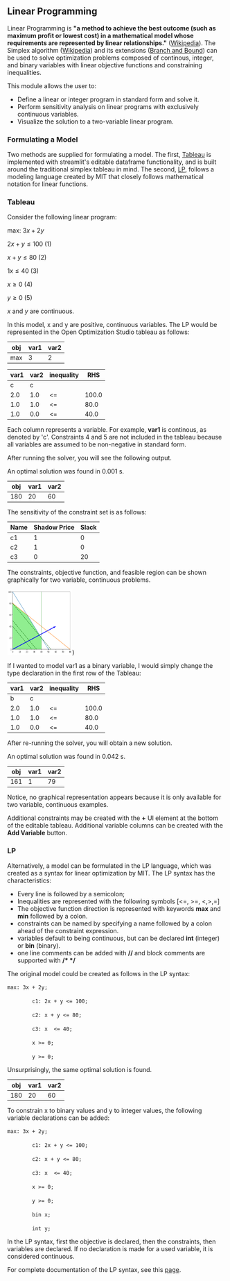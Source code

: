 ## Linear Programming

Linear Programming is **"a method to achieve the best outcome (such as maximum profit or lowest cost) in a mathematical model whose requirements are represented by linear relationships."** 
([Wikipedia](https://en.wikipedia.org/wiki/Linear_programming)). The Simplex algorithm ([Wikipedia](https://en.wikipedia.org/wiki/Simplex_algorithm)) and its extensions ([Branch and Bound](https://en.wikipedia.org/wiki/Integer_programming)) can be used to solve optimization problems composed of continous, integer, and binary variables with linear objective functions and constraining inequalities. 

This module allows the user to: 

- Define a linear or integer program in standard form and solve it. 
- Perform sensitivity analysis on linear programs with exclusively continuous variables. 
- Visualize the solution to a two-variable linear program. 

### Formulating a Model

Two methods are supplied for formulating a model. The first, [Tableau](#tableau) is implemented with streamlit's editable dataframe functionality, and is built around the traditional simplex tableau in mind. The second, [LP](#lp), follows a modeling language created by MIT that closely follows mathematical notation for linear functions. 

### Tableau
Consider the following linear program: 

max: $3x + 2y$

$2x + y \leq 100$ (1)

$x + y \leq 80$ (2)

$1x  \leq 40$ (3)

$x \geq 0$ (4)

$y \geq 0$ (5)

$x$ and $y$ are continuous. 

In this model, x and y are positive, continuous variables. The LP would be represented in the Open Optimization Studio tableau as follows: 

| obj |var1 | var2 |
| --- | --- | --- |
| max | 3 | 2 |

| var1 |var2 | inequality | RHS |
| --- | --- | --- | --- |
| c | c |  | 
| 2.0 | 1.0 | <= | 100.0 | 
| 1.0 | 1.0 | <= | 80.0 | 
| 1.0 | 0.0 | <=| 40.0 | 

Each column represents a variable. For example, **var1** is continous, as denoted by 'c'. Constraints 4 and 5 are not included in the tableau because all variables are assumed to be non-negative in standard form. 

After running the solver, you will see the following output. 

An optimal solution was found in 0.001 s.

| obj |var1 | var2 |
| --- | --- | --- |
| 180 | 20 | 60 |

The sensitivity of the constraint set is as follows:
 
| Name |Shadow Price | Slack |
| --- | --- | --- |
| c1 | 1 | 0 |
| c2 | 1 | 0 |
| c3 | 0 | 20 |

The constraints, objective function, and feasible region can be shown graphically for two variable, continuous problems. 

<img src="https://github.com/jbsooter/Open-Optimization-Studio/blob/a841be94cdd879aa809db139cfaf94891f614b26/images/lp_2var.png" width="150" height="150">)

If I wanted to model var1 as a binary variable, I would simply change the type declaration in the first row of the Tableau: 

| var1 |var2 | inequality | RHS |
| --- | --- | --- | --- |
| b | c |  | 
| 2.0 | 1.0 | <= | 100.0 | 
| 1.0 | 1.0 | <= | 80.0 | 
| 1.0 | 0.0 | <=| 40.0 | 

After re-running the solver, you will obtain a new solution. 

An optimal solution was found in 0.042 s.

| obj |var1 | var2 |
| --- | --- | --- |
| 161 | 1 | 79 |

Notice, no graphical representation appears because it is only available for two variable, continuous examples. 

Additional constraints may be created with the **+** UI element at the bottom of the editable tableau. Additional variable columns can be created with the **Add Variable** button. 

### LP

Alternatively, a model can be formulated in the LP language, which was created as a syntax for linear optimization by MIT. The LP syntax has the characteristics: 

- Every line is followed by a semicolon;
- Inequalities are represented with the following symbols [<=, >=, <,>,=]
- The objective function direction is represented with keywords **max** and **min** followed by a colon. 
- constraints can be named by specifying a name followed by a colon ahead of the constraint expression. 
- variables default to being continuous, but can be declared **int** (integer) or **bin** (binary). 
- one line comments can be added with **//** and block comments are supported with **/\* \*/**

The original model could be created as follows in the LP syntax: 

```
max: 3x + 2y;

        c1: 2x + y <= 100;

        c2: x + y <= 80;

        c3: x  <= 40;

        x >= 0;

        y >= 0;
```

Unsurprisingly, the same optimal solution is found. 

| obj |var1 | var2 |
| --- | --- | --- |
| 180 | 20 | 60 |

To constrain x to binary values and y to integer values, the following variable declarations can be added:

```
max: 3x + 2y;

        c1: 2x + y <= 100;

        c2: x + y <= 80;

        c3: x  <= 40;

        x >= 0;

        y >= 0;
        
        bin x;
        
        int y;

```

In the LP syntax, first the objective is declared, then the constraints, then variables are declared. If no declaration is made for a used variable, it is considered continuous. 

For complete documentation of the LP syntax, see this [page](https://web.mit.edu/lpsolve/doc/lp-format.htm). 

